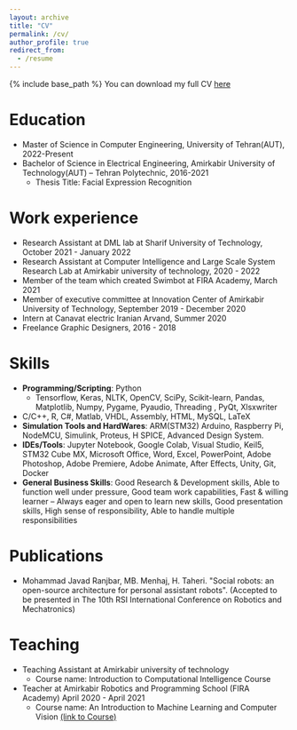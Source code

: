 ```yaml
---
layout: archive
title: "CV"
permalink: /cv/
author_profile: true
redirect_from:
  - /resume
---
```


{% include base_path %}
You can download my full CV <a href="https://github.com/MohammadJRanjbar/MohammadJRanjbar.github.io/raw/master/images/CV.pdf">here</a>

Education
======
* Master of Science in Computer Engineering, University of Tehran(AUT), 2022-Present
* Bachelor of Science in Electrical Engineering, Amirkabir University of Technology(AUT) – Tehran Polytechnic, 2016-2021
  *  Thesis Title: Facial Expression Recognition

Work experience
======
* Research Assistant at DML lab at Sharif University of Technology, October 2021 - January 2022
* Research Assistant at Computer Intelligence and Large Scale System Research Lab at Amirkabir university of technology, 2020 - 2022
* Member of the team which created Swimbot at FIRA Academy, March 2021
*  Member of executive committee at Innovation Center of Amirkabir University of Technology, September 2019 - December 2020
*  Intern at Canavat electric Iranian Arvand, Summer 2020
*  Freelance Graphic Designers, 2016 - 2018 

Skills
======
* **Programming/Scripting**: Python
  * Tensorflow, Keras, NLTK, OpenCV, SciPy, Scikit-learn, Pandas, Matplotlib, Numpy, Pygame, Pyaudio, Threading , PyQt, Xlsxwriter
* C/C++, R, C#, Matlab, VHDL, Assembly, HTML, MySQL, LaTeX
* **Simulation Tools and HardWares**: ARM(STM32) Arduino, Raspberry Pi, NodeMCU,  Simulink, Proteus, H SPICE, Advanced Design System.
* **IDEs/Tools**: Jupyter Notebook, Google Colab,  Visual Studio, Keil5, STM32 Cube MX, Microsoft Office, Word, Excel, PowerPoint, Adobe Photoshop, Adobe Premiere, Adobe Animate, After Effects, Unity, Git, Docker
* **General Business Skills**: Good Research & Development skills, Able to function well under pressure, Good team work capabilities, Fast & willing learner – Always eager and open to learn new skills, Good presentation skills, High sense of responsibility, Able to handle multiple responsibilities

Publications
======
* Mohammad Javad Ranjbar, MB. Menhaj, H. Taheri. "Social robots: an open-source architecture for personal
assistant robots". (Accepted to be presented in The 10th RSI International Conference on Robotics and Mechatronics) 

Teaching
======
* Teaching Assistant at Amirkabir university of technology
  * Course name:  Introduction to Computational Intelligence Course
* Teacher at Amirkabir Robotics and Programming School (FIRA Academy) April 2020 - April 2021
  * Course name: An Introduction to Machine Learning and Computer Vision [(link to Course)](https://github.com/MohammadJRanjbar/My-Machine-Learning-and-Computer-Vision-Course)
